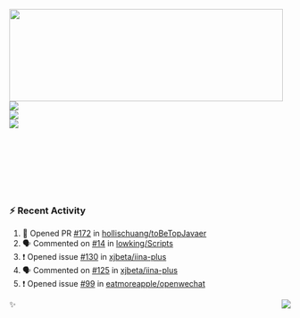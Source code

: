 <p>
  <img align="left" width="490" height="165" src="https://github-readme-stats.vercel.app/api?username=lowking&show_icons=true&hide_border=true&line_height=20&title_color=000000&icon_color=555&show_owner=true&text_color=777"/>
  <p>
    <a href="https://t.me/Violettoy_bot"><img src="https://img.shields.io/badge/Telegram-%2352A4DB.svg?&style=social&logo=telegram&logoColor=white" /></a>
    </br>
    <img src="https://github.com/lowking/lowking/workflows/Waka%20Readme/badge.svg" />
    </br>
    <img src="https://github.com/lowking/lowking/workflows/Activity%20Readme/badge.svg" />
  </p>
  </br>
  </br>
  </br>
  </br>
</p>
</br>

### :zap: Recent Activity

<!--START_SECTION:activity-->
1. 💪 Opened PR [#172](https://github.com/hollischuang/toBeTopJavaer/pull/172) in [hollischuang/toBeTopJavaer](https://github.com/hollischuang/toBeTopJavaer)
2. 🗣 Commented on [#14](https://github.com/lowking/Scripts/issues/14) in [lowking/Scripts](https://github.com/lowking/Scripts)
3. ❗️ Opened issue [#130](https://github.com/xjbeta/iina-plus/issues/130) in [xjbeta/iina-plus](https://github.com/xjbeta/iina-plus)
4. 🗣 Commented on [#125](https://github.com/xjbeta/iina-plus/issues/125) in [xjbeta/iina-plus](https://github.com/xjbeta/iina-plus)
5. ❗️ Opened issue [#99](https://github.com/eatmoreapple/openwechat/issues/99) in [eatmoreapple/openwechat](https://github.com/eatmoreapple/openwechat)
<!--END_SECTION:activity-->

✨<img align="right" src="http://profile-counter.glitch.me/lowking/count.svg"/>
